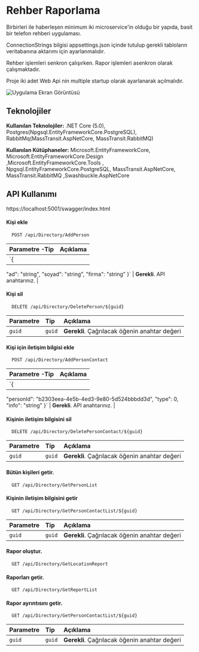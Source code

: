 
# Rehber Raporlama

Birbirleri ile haberleşen minimum iki microservice'in olduğu bir yapıda, basit
bir telefon rehberi uygulaması.

ConnectionStrings bilgisi appsettings.json içinde tutulup gerekli tabloların veritabanına aktarımı için ayarlanmalıdır.

Rehber işlemleri senkron çalışırken.
Rapor işlemleri asenkron olarak çalışmaktadır.

Proje iki adet Web Api nin multiple startup olarak ayarlanarak açılmalıdır.





![Uygulama Ekran Görüntüsü](https://www.linkpicture.com/q/Ekran-goruntusu-2023-08-29-132200.png)

  
## Teknolojiler

**Kullanılan Teknolojiler:** .NET Core (5.0), Postgres(Npgsql.EntityFrameworkCore.PostgreSQL), RabbitMq(MassTransit.AspNetCore, MassTransit.RabbitMQ)

**Kullanılan Kütüphaneler:** Microsoft.EntityFrameworkCore, Microsoft.EntityFrameworkCore.Design ,Microsoft.EntityFrameworkCore.Tools , Npgsql.EntityFrameworkCore.PostgreSQL, MassTransit.AspNetCore, MassTransit.RabbitMQ ,Swashbuckle.AspNetCore

  
## API Kullanımı

https://localhost:5001/swagger/index.html

#### Kişi ekle

```http
  POST /api/Directory/AddPerson
```

| Parametre -Tip     | Açıklama                |
| :--------  | :------------------------- |
| `{
  "ad": "string",
  "soyad": "string",
  "firma": "string"
}`  | **Gerekli**. API anahtarınız. |

#### Kişi sil

```http
  DELETE /api/Directory/DeletePerson/${guid}
```

| Parametre | Tip     | Açıklama                       |
| :-------- | :------- | :-------------------------------- |
| `guid`      | `guid` | **Gerekli**. Çağrılacak öğenin anahtar değeri |


#### Kişi için iletişim bilgisi ekle

```http
  POST /api/Directory/AddPersonContact
```

| Parametre -Tip     | Açıklama                |
| :--------  | :------------------------- |
| `{
  "personId": "b2303eea-4e5b-4ed3-9e80-5d524bbbdd3d",
  "type": 0,
  "info": "string"
}`  | **Gerekli**. API anahtarınız. |


#### Kişinin iletişim bilgisini sil

```http
  DELETE /api/Directory/DeletePersonContact/${guid}
```

| Parametre | Tip     | Açıklama                       |
| :-------- | :------- | :-------------------------------- |
| `guid`      | `guid` | **Gerekli**. Çağrılacak öğenin anahtar değeri |


#### Bütün kişileri getir.

```http
  GET /api/Directory/GetPersonList
```

#### Kişinin iletişim bilgisini getir

```http
  GET /api/Directory/GetPersonContactList/${guid}
```

| Parametre | Tip     | Açıklama                       |
| :-------- | :------- | :-------------------------------- |
| `guid`      | `guid` | **Gerekli**. Çağrılacak öğenin anahtar değeri |

#### Rapor oluştur.

```http
  GET /api/Directory/GetLocationReport
```

#### Raporları getir.

```http
  GET /api/Directory/GetReportList
```

#### Rapor ayrıntısını getir.

```http
  GET /api/Directory/GetPersonContactList/${guid}
```

| Parametre | Tip     | Açıklama                       |
| :-------- | :------- | :-------------------------------- |
| `guid`      | `guid` | **Gerekli**. Çağrılacak öğenin anahtar değeri |




  
